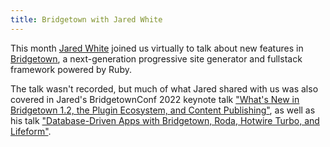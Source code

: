 ```yaml
---
title: Bridgetown with Jared White
---
```


This month [Jared White](https://indieweb.social/@jaredwhite) joined us virtually to talk about new features in [Bridgetown](https://www.bridgetownrb.com), a next-generation progressive site generator and fullstack framework powered by Ruby.

The talk wasn't recorded, but much of what Jared shared with us was also covered in Jared's BridgetownConf 2022 keynote talk ["What's New in Bridgetown 1.2, the Plugin Ecosystem, and Content Publishing"](https://www.bridgetownconf.rocks/#talk-keynote), as well as his talk ["Database-Driven Apps with Bridgetown, Roda, Hotwire Turbo, and Lifeform"](https://www.bridgetownconf.rocks/#talk-bridgetown-database-apps).
